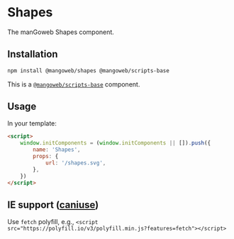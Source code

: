 # Shapes

The manGoweb Shapes component.

## Installation

```bash
npm install @mangoweb/shapes @mangoweb/scripts-base
```

This is a [`@mangoweb/scripts-base`](https://www.npmjs.com/package/@mangoweb/scripts-base) component.

## Usage

In your template:

```html
<script>
	window.initComponents = (window.initComponents || []).push({
		name: 'Shapes',
		props: {
			url: '/shapes.svg',
		},
	})
</script>
```

## IE support ([caniuse](https://caniuse.com/#feat=fetch))

Use `fetch` polyfill, e.g., `<script src="https://polyfill.io/v3/polyfill.min.js?features=fetch"></script>`
